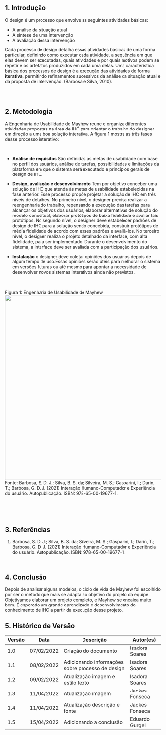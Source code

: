 ## 1. Introdução

<p> O design é um processo que envolve as seguintes atividades básicas:</p>

- A análise da situação atual
- A síntese de uma intervenção
- A avaliação dessa intervenção

<p> Cada processo de design detalha essas atividades básicas de uma forma particular, definindo como executar cada atividade. a sequência em que elas devem ser executadas, quais atividades e por quais motivos podem se repetir e os artefatos produzidos em cada uma delas. Uma característica básica dos processos de design é a execução das atividades de forma <b>iterativa</b>, permitindo refinamentos sucessivos da análise da situação atual e da proposta de intervenção. (Barbosa e Silva, 2010).</p>

<br>
<br>

## 2. Metodologia

<p>A Engenharia de Usabilidade de Mayhew reune e organiza diferentes atividades propostas na área de IHC para orientar o trabalho do designer em direção a uma boa solução interativa. A figura 1 mostra as três fases desse processo interativo:</p>

<br>

- **Análise de requisitos** São definidas as metas de usabilidade com base no perfil dos usuários, análise de tarefas, possibilidades e limitações da plataforma em que o sistema será executado e princípios gerais de design de IHC.

- **Design, avaliação e desenvolvimento** Tem por objetivo conceber uma solução de IHC que atenda às metas de usabilidade estabelecidas na fase anterior. Esse processo propôe projetar a solução de IHC em três níveis de detalhes. No primeiro nível, o designer precisa realizar a reengenharia do trabalho, repensando a execução das tarefas para alcançar os objetivos dos usuários, elaborar alternativas de solução do modelo conceitual, elaborar protótipos de baixa fidelidade e avaliar tais protótipos. No segundo nível, o designer deve estabelecer padrões de design de IHC para a solução sendo concebida, construir protótipos de média fidelidade de acordo com esses padrões e avaliá-los. No terceiro nível, o designer realiza o projeto detalhado da interface, com alta fidelidade, para ser implementado. Durante o desenvolvimento do sistema, a interface deve ser avaliada com a participação dos usuários.

- **Instalação** o designer deve coletar opiniões dos usuários depois de algum tempo de uso.Essas opiniões serão úteis para melhorar o sistema em versões futuras ou até mesmo para apontar a necessidade de desenvolver novos sistemas interativos ainda não previstos.

<br>
<br>

<figcaption class="center">Figura 1: Engenharia de Usabilidade de Mayhew</figcaption>
<img width="600" src="https://user-images.githubusercontent.com/53023400/162815797-9fd9f329-8b85-43c0-99b1-294a95ffc683.png">
<figcaption class:"center">Fonte: Barbosa, S. D. J.; Silva, B. S. da; Silveira, M. S.; Gasparini, I.; Darin, T.; Barbosa, G. D. J. (2021)
   Interação Humano-Computador e Experiência do usuário. Autopublicação. ISBN: 978-65-00-19677-1.</figcaption>


<br>
<br>
<br>
<br>

## 3. Referências

1. Barbosa, S. D. J.; Silva, B. S. da; Silveira, M. S.; Gasparini, I.; Darin, T.; Barbosa, G. D. J. (2021)
   Interação Humano-Computador e Experiência do usuário. Autopublicação. ISBN: 978-65-00-19677-1.

<br>

## 4. Conclusão
Depois de analisar alguns modelos, o ciclo de vida de Mayhew foi escolhido por ser o método que mais se adapta ao objetivo do projeto da equipe. Objetivamos elaborar um projeto completo, e Mayhew se encaixa muito bem. É esperado um grande aprendizado e desenvolvimento do conhecimento de IHC a partir da execução desse projeto.

## 5. Histórico de Versão

| Versão | Data       | Descrição                                        | Autor(es)      |
| ------ | ---------- | ------------------------------------------------ | -------------- |
| 1.0    | 07/02/2022 | Criação do documento                             | Isadora Soares |
| 1.1    | 08/02/2022 | Adicionando informações sobre processo de design | Isadora Soares |
| 1.2    | 09/02/2022 | Atualização imagem e estilo texto                | Isadora Soares |
| 1.3    | 11/04/2022 | Atualização imagem                               | Jackes Fonseca |
| 1.4    | 11/04/2022 | Atualização descrição e fonte                    | Jackes Fonseca |
| 1.5    | 15/04/2022 | Adicionando a conclusão                    | Eduardo Gurgel |
